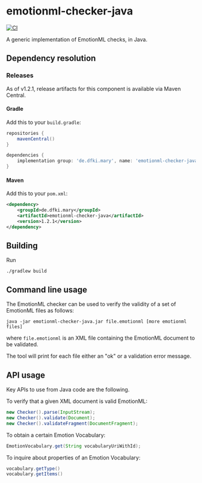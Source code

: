 emotionml-checker-java
======================

[![CI](https://github.com/marytts/emotionml-checker-java/actions/workflows/main.yml/badge.svg)](https://github.com/marytts/emotionml-checker-java/actions/workflows/main.yml)

A generic implementation of EmotionML checks, in Java.

Dependency resolution
---------------------

### Releases

As of v1.2.1, release artifacts for this component is available via Maven Central.

#### Gradle

Add this to your `build.gradle`:

```gradle
repositories {
    mavenCentral()
}

dependencies {
    implementation group: 'de.dfki.mary', name: 'emotionml-checker-java', version: '1.2.1'
}
```

#### Maven

Add this to your `pom.xml`:

```xml
<dependency>
    <groupId>de.dfki.mary</groupId>
    <artifactId>emotionml-checker-java</artifactId>
    <version>1.2.1</version>
</dependency>
```

Building
--------

Run

    ./gradlew build

Command line usage
------------------

The EmotionML checker can be used to verify the validity of a set of EmotionML files as follows:

    java -jar emotionml-checker-java.jar file.emotionml [more emotionml files]

where `file.emotionml` is an XML file containing the EmotionML document to be validated.

The tool will print for each file either an "ok" or a validation error message.

API usage
---------

Key APIs to use from Java code are the following.

To verify that a given XML document is valid EmotionML:

```java
new Checker().parse(InputStream);
new Checker().validate(Document);
new Checker().validateFragment(DocumentFragment);
```

To obtain a certain Emotion Vocabulary:

```java
EmotionVocabulary.get(String vocabularyUriWithId);
```

To inquire about properties of an Emotion Vocabulary:

```java
vocabulary.getType()
vocabulary.getItems()
```
